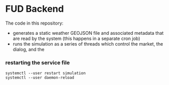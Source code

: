 
# FUD Backend

The code in this repository:
* generates a static weather GEOJSON file and associated metadata that are read by the system (this happens in a separate cron job)
* runs the simulation as a series of threads which control the market, the dialog, and the 


### restarting the service file
```
systemctl --user restart simulation
systemctl --user daemon-reload
```